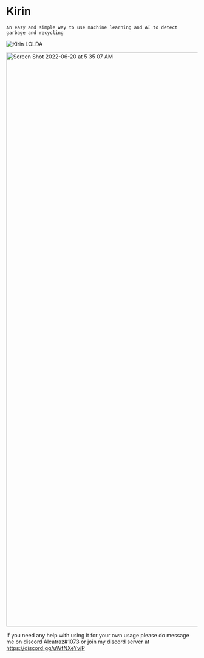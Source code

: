 # Kirin
```
An easy and simple way to use machine learning and AI to detect garbage and recycling
```
![Kirin LOLDA](https://user-images.githubusercontent.com/96560572/174508654-1fbc89ad-741f-4471-930a-28dcd027f36e.jpeg)

<img width="1512" alt="Screen Shot 2022-06-20 at 5 35 07 AM" src="https://user-images.githubusercontent.com/96560572/174698140-714e3f2b-91c2-44ee-a9ac-b8eb1a450cea.png">

If you need any help with using it for your own usage please do message me on discord Alcatraz#1073 or join my discord server at https://discord.gg/uWfNXeYvjP
